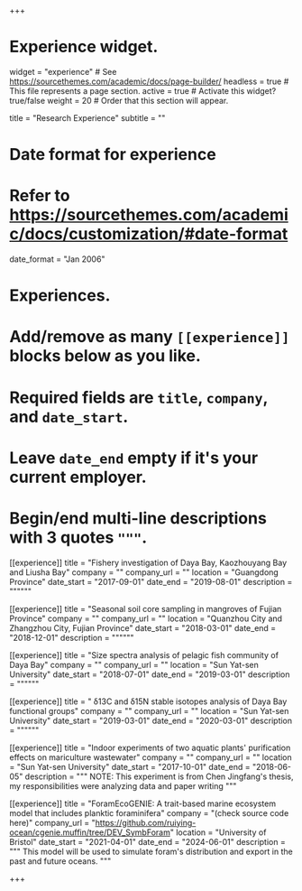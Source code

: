 +++
# Experience widget.
widget = "experience"  # See https://sourcethemes.com/academic/docs/page-builder/
headless = true  # This file represents a page section.
active = true  # Activate this widget? true/false
weight = 20  # Order that this section will appear.

title = "Research Experience"
subtitle = ""

# Date format for experience
#   Refer to https://sourcethemes.com/academic/docs/customization/#date-format
date_format = "Jan 2006"

# Experiences.
#   Add/remove as many `[[experience]]` blocks below as you like.
#   Required fields are `title`, `company`, and `date_start`.
#   Leave `date_end` empty if it's your current employer.
#   Begin/end multi-line descriptions with 3 quotes `"""`.

[[experience]]
  title = "Fishery investigation of Daya Bay, Kaozhouyang Bay and Liusha Bay"
  company = ""
  company_url = ""
  location = "Guangdong Province"
  date_start = "2017-09-01"
  date_end = "2019-08-01"
  description = """"""

[[experience]]
  title = "Seasonal soil core sampling in mangroves of Fujian Province"
  company = ""
  company_url = ""
  location = "Quanzhou City and Zhangzhou City, Fujian Province"
  date_start = "2018-03-01"
  date_end = "2018-12-01"
  description = """"""

[[experience]]
  title = "Size spectra analysis of pelagic fish community of Daya Bay"
  company = ""
  company_url = ""
  location = "Sun Yat-sen University"
  date_start = "2018-07-01"
  date_end = "2019-03-01"
  description = """"""

[[experience]]
  title = "  δ13C and δ15N stable isotopes analysis of Daya Bay functional groups"
  company = ""
  company_url = ""
  location = "Sun Yat-sen University"
  date_start = "2019-03-01"
  date_end = "2020-03-01"
  description = """"""

[[experience]]
  title = "Indoor experiments of two aquatic plants' purification effects on mariculture wastewater"
  company = ""
  company_url = ""
  location = "Sun Yat-sen University"
  date_start = "2017-10-01"
  date_end = "2018-06-05"
  description = """
  NOTE: This experiment is from Chen Jingfang's thesis, my responsibilities were analyzing data and paper writing
  """

[[experience]]
  title = "ForamEcoGENIE: A trait-based marine ecosystem model that includes planktic foraminifera"
  company = "(check source code here)"
  company_url = "https://github.com/ruiying-ocean/cgenie.muffin/tree/DEV_SymbForam"
  location = "University of Bristol"
  date_start = "2021-04-01"
  date_end = "2024-06-01"
  description = """
  This model will be used to simulate foram's distribution and export in the past and future oceans.
  """
  
+++
